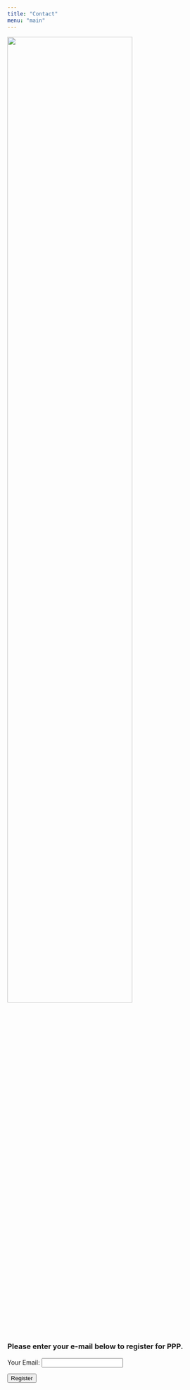 ```yaml
---
title: "Contact"
menu: "main"
---
```


<div class="col-lg-6 offset-lg-3 text-center">
<img src="/images/logo.about.png" class="img-fluid mx-auto d-block" width="75%" alt="">
</div>

<br>

### Please enter your e-mail below to register for PPP.

<form id="reg_form" name="contact" method="POST">

<p>
<label>Your Email:</label>
<input type="email" name="email" id="inputemail" class="form-control">
</p>

<p>
<button type="submit" class="btn btn-primary">Register</button>
</p>

</form>
<script>
const handleSubmit = (e) => {
	e.preventDefault();
	let myForm = document.getElementById("reg_form");
	let formData = new FormData(myForm);
	fetch('https://portal.aws.biochemistry.gwu.edu/register', {
		method: 'POST',
		headers: { "Content-Type": "application/x-www-form-urlencoded" },
		body: new URLSearchParams(formData).toString()
  }).then(() => navigate("/thank-you/")).catch(error => alert(error))
}
document.querySelector("form").addEventListener("submit", handleSubmit);
</script>

